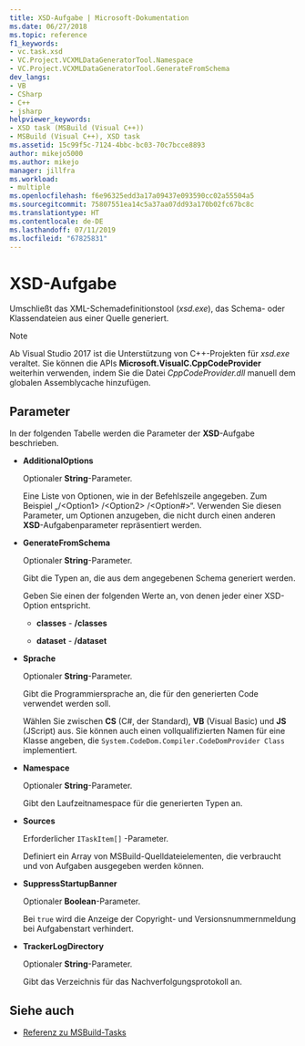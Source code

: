 ```yaml
---
title: XSD-Aufgabe | Microsoft-Dokumentation
ms.date: 06/27/2018
ms.topic: reference
f1_keywords:
- vc.task.xsd
- VC.Project.VCXMLDataGeneratorTool.Namespace
- VC.Project.VCXMLDataGeneratorTool.GenerateFromSchema
dev_langs:
- VB
- CSharp
- C++
- jsharp
helpviewer_keywords:
- XSD task (MSBuild (Visual C++))
- MSBuild (Visual C++), XSD task
ms.assetid: 15c99f5c-7124-4bbc-bc03-70c7bcce8893
author: mikejo5000
ms.author: mikejo
manager: jillfra
ms.workload:
- multiple
ms.openlocfilehash: f6e96325edd3a17a09437e093590cc02a55504a5
ms.sourcegitcommit: 75807551ea14c5a37aa07dd93a170b02fc67bc8c
ms.translationtype: HT
ms.contentlocale: de-DE
ms.lasthandoff: 07/11/2019
ms.locfileid: "67825831"
---
```

# <a name="xsd-task"></a>XSD-Aufgabe
Umschließt das XML-Schemadefinitionstool (*xsd.exe*), das Schema- oder Klassendateien aus einer Quelle generiert.

> [!NOTE]
> Ab Visual Studio 2017 ist die Unterstützung von C++-Projekten für *xsd.exe* veraltet. Sie können die APIs **Microsoft.VisualC.CppCodeProvider** weiterhin verwenden, indem Sie die Datei *CppCodeProvider.dll* manuell dem globalen Assemblycache hinzufügen.

## <a name="parameters"></a>Parameter
 In der folgenden Tabelle werden die Parameter der **XSD**-Aufgabe beschrieben.

- **AdditionalOptions**

     Optionaler **String**-Parameter.

     Eine Liste von Optionen, wie in der Befehlszeile angegeben. Zum Beispiel „/\<Option1> /\<Option2> /\<Option#>“. Verwenden Sie diesen Parameter, um Optionen anzugeben, die nicht durch einen anderen **XSD**-Aufgabenparameter repräsentiert werden.

- **GenerateFromSchema**

  Optionaler **String**-Parameter.

  Gibt die Typen an, die aus dem angegebenen Schema generiert werden.

  Geben Sie einen der folgenden Werte an, von denen jeder einer XSD-Option entspricht.

  - **classes** -  **/classes**

  - **dataset** -  **/dataset**

- **Sprache**

     Optionaler **String**-Parameter.

     Gibt die Programmiersprache an, die für den generierten Code verwendet werden soll.

     Wählen Sie zwischen **CS** (C#, der Standard), **VB** (Visual Basic) und **JS** (JScript) aus. Sie können auch einen vollqualifizierten Namen für eine Klasse angeben, die `System.CodeDom.Compiler.CodeDomProvider Class` implementiert.

- **Namespace**

     Optionaler **String**-Parameter.

     Gibt den Laufzeitnamespace für die generierten Typen an.

- **Sources**

     Erforderlicher `ITaskItem[]` -Parameter.

     Definiert ein Array von MSBuild-Quelldateielementen, die verbraucht und von Aufgaben ausgegeben werden können.

- **SuppressStartupBanner**

     Optionaler **Boolean**-Parameter.

     Bei `true` wird die Anzeige der Copyright- und Versionsnummernmeldung bei Aufgabenstart verhindert.

- **TrackerLogDirectory**

     Optionaler **String**-Parameter.

     Gibt das Verzeichnis für das Nachverfolgungsprotokoll an.

## <a name="see-also"></a>Siehe auch
- [Referenz zu MSBuild-Tasks](../msbuild/msbuild-task-reference.md)
